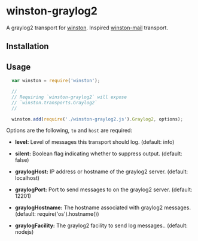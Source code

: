 # winston-graylog2

A graylog2 transport for [winston][0]. Inspired [winston-mail][1] transport.

## Installation

## Usage
``` js
  var winston = require('winston');

  //
  // Requiring `winston-graylog2` will expose
  // `winston.transports.Graylog2`
  //

  winston.add(require('./winston-graylog2.js').Graylog2, options);

```

Options are the following, `to` and `host` are required:

* __level:__ Level of messages this transport should log. (default: info)
* __silent:__ Boolean flag indicating whether to suppress output. (default: false)

* __graylogHost:__ IP address or hostname of the graylog2 server. (default: localhost)
* __graylogPort:__ Port to send messages to on the graylog2 server. (default: 12201)
* __graylogHostname:__ The hostname associated with graylog2 messages. (default: require('os').hostname())
* __graylogFacility:__ The graylog2 facility to send log messages.. (default: nodejs)

[0]: https://github.com/flatiron/winston
[1]: https://github.com/wavded/winston-mail